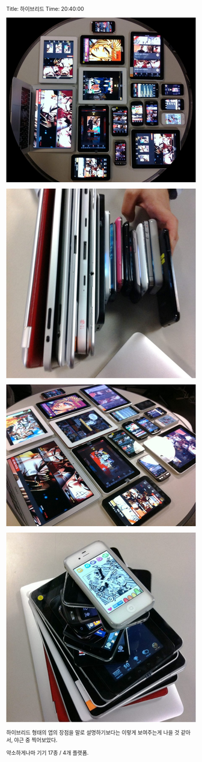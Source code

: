 Title: 하이브리드
Time: 20:40:00

  

  

![](ksm-1.jpg)

  

![](ksm-2.jpg)

  

![](ksm-3.jpg)

  

![](ksm-4.jpg)

  

  

하이브리드 형태의 앱의 장점을 말로 설명하기보다는 이렇게 보여주는게 나을 것 같아서, 야근 중 찍어보았다.

약소하게나마 기기 17종 / 4개 플랫폼.

  

  

  

  

